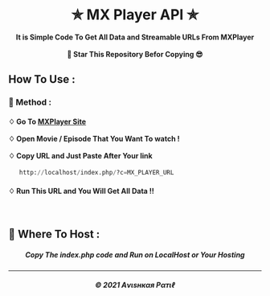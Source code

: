 <h1 align="center">✯ MX Player API ✯</h1>

<p align="center">  <b>It is Simple Code To Get All Data and Streamable URLs From MXPlayer</b> <br><br><b> 🌟 Star This Repository Befor Copying 😎</b></p>

## How To Use :

<h3>🔐 Method :</h3>

<h4>
♢ Go To <a href="https://www.mxplayer.in/">MXPlayer Site</a> <br><br>
♢ Open Movie / Episode That You Want To watch ! <br><br>
♢ Copy URL and Just Paste After Your link</h4>

```py
   http://localhost/index.php/?c=MX_PLAYER_URL
```

  <h4>
♢ Run This URL and You Will Get All Data !!  

</h4><br>


<h2>🍁 Where To Host : </h2>

<h5 align="center"> Copy The index.php code and Run on LocalHost or Your Hosting</h5>


---
<h5 align='center'>© 2021 Aνιѕнкαя Pαтιℓ</h5>


